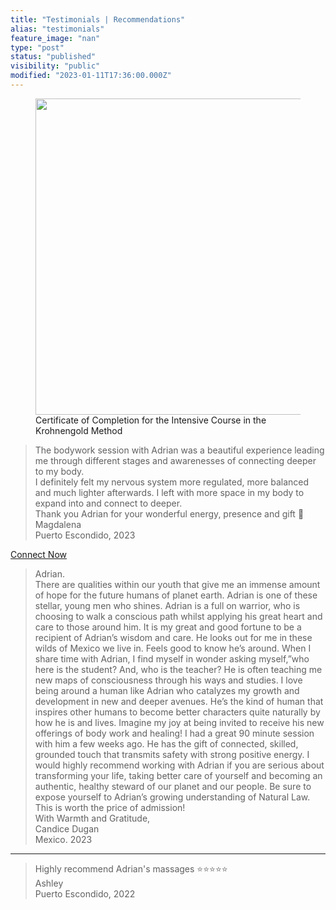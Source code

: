 ```yaml
---
title: "Testimonials | Recommendations"
alias: "testimonials"
feature_image: "nan"
type: "post"
status: "published"
visibility: "public"
modified: "2023-01-11T17:36:00.000Z"
---
```


<figure class="kg-card kg-image-card kg-card-hascaption"><img src="__GHOST_URL__/content/images/2023/02/B2F804B0-C9D2-44DA-BDFF-FDC5E6507D16.jpeg" class="kg-image" alt="" loading="lazy" width="640" height="506" srcset="__GHOST_URL__/content/images/size/w600/2023/02/B2F804B0-C9D2-44DA-BDFF-FDC5E6507D16.jpeg 600w, __GHOST_URL__/content/images/2023/02/B2F804B0-C9D2-44DA-BDFF-FDC5E6507D16.jpeg 640w"><figcaption><span style="white-space: pre-wrap;">Certificate of Completion for the Intensive Course in the Krohnengold Method</span></figcaption></figure><blockquote class="kg-blockquote-alt">The bodywork session  with Adrian was a beautiful experience leading me through different stages and awarenesses of connecting deeper to my body.<br>I definitely felt my nervous system more regulated, more balanced and much lighter afterwards. I left with more space in my body to expand into and connect to deeper.<br>Thank you Adrian for your wonderful energy, presence and gift 🤍<br>Magdalena<br>Puerto Escondido, 2023</blockquote><div class="kg-card kg-button-card kg-align-center"><a href="https://www.calendly.com/adicheo/connect" class="kg-btn kg-btn-accent">Connect Now</a></div><blockquote>Adrian.<br>There are qualities within our youth that give me an immense amount of hope for the future humans of planet earth. Adrian is one of these stellar, young men who shines. Adrian is a full on warrior, who is choosing to walk a conscious path whilst applying his great heart and care to those around him. It is my great and good fortune to be a recipient of Adrian’s wisdom and care. He looks out for me in these wilds of Mexico we live in. Feels good to know he’s around. When I share time with Adrian, I find myself in wonder asking myself,”who here is the student? And, who is the teacher? He is often teaching me new maps of consciousness through his ways and studies. I love being around a human like Adrian who catalyzes my growth and development in new and deeper avenues. He’s the kind of human that inspires other humans to become better characters quite naturally by how he is and lives. Imagine my joy at being invited to receive his new offerings of body work and healing! I had a great 90 minute session with him a few weeks ago. He has the gift of connected, skilled, grounded touch that transmits safety with strong positive energy. I would highly recommend working with Adrian if you are serious about transforming your life, taking better care of yourself and becoming an authentic, healthy steward of our planet and our people. Be sure to expose yourself to Adrian’s growing understanding of Natural Law. This is worth the price of admission!<br>With Warmth and Gratitude,<br>Candice Dugan<br>Mexico. 2023</blockquote><hr><blockquote class="kg-blockquote-alt">Highly recommend Adrian's massages ⭐⭐⭐⭐⭐<br>Ashley<br>Puerto Escondido, 2022</blockquote>
